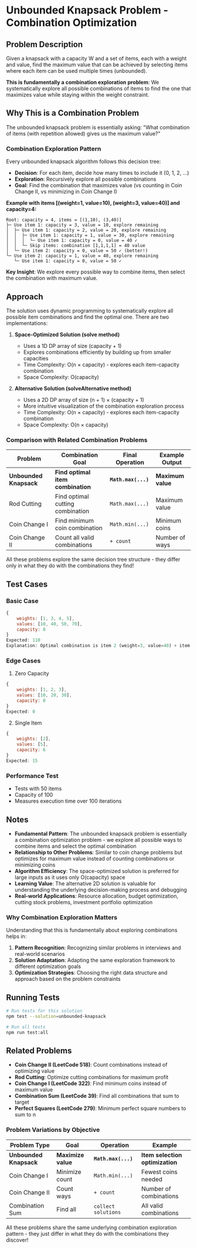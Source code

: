 # Unbounded Knapsack Problem - Combination Optimization

## Problem Description

Given a knapsack with a capacity W and a set of items, each with a weight and value, find the maximum value that can be achieved by selecting items where each item can be used multiple times (unbounded).

**This is fundamentally a combination exploration problem**: We systematically explore all possible combinations of items to find the one that maximizes value while staying within the weight constraint.

## Why This is a Combination Problem

The unbounded knapsack problem is essentially asking: "What combination of items (with repetition allowed) gives us the maximum value?"

### Combination Exploration Pattern

Every unbounded knapsack algorithm follows this decision tree:

- **Decision**: For each item, decide how many times to include it (0, 1, 2, ...)
- **Exploration**: Recursively explore all possible combinations
- **Goal**: Find the combination that maximizes value (vs counting in Coin Change II, vs minimizing in Coin Change I)

**Example with items [(weight=1, value=10), (weight=3, value=40)] and capacity=4:**

```
Root: capacity = 4, items = [(1,10), (3,40)]
├─ Use item 1: capacity = 3, value = 10, explore remaining
│  ├─ Use item 1: capacity = 2, value = 20, explore remaining
│  │  ├─ Use item 1: capacity = 1, value = 30, explore remaining
│  │  │  └─ Use item 1: capacity = 0, value = 40 ✓
│  │  └─ Skip items: combination [1,1,1,1] = 40 value
│  └─ Use item 2: capacity = 0, value = 50 ✓ (better!)
└─ Use item 2: capacity = 1, value = 40, explore remaining
   └─ Use item 1: capacity = 0, value = 50 ✓
```

**Key Insight**: We explore every possible way to combine items, then select the combination with maximum value.

## Approach

The solution uses dynamic programming to systematically explore all possible item combinations and find the optimal one. There are two implementations:

1. **Space-Optimized Solution (solve method)**

   - Uses a 1D DP array of size (capacity + 1)
   - Explores combinations efficiently by building up from smaller capacities
   - Time Complexity: O(n × capacity) - explores each item-capacity combination
   - Space Complexity: O(capacity)

2. **Alternative Solution (solveAlternative method)**
   - Uses a 2D DP array of size (n + 1) × (capacity + 1)
   - More intuitive visualization of the combination exploration process
   - Time Complexity: O(n × capacity) - explores each item-capacity combination
   - Space Complexity: O(n × capacity)

### Comparison with Related Combination Problems

| Problem                | Combination Goal                  | Final Operation     | Example Output    |
| ---------------------- | --------------------------------- | ------------------- | ----------------- |
| **Unbounded Knapsack** | **Find optimal item combination** | **`Math.max(...)`** | **Maximum value** |
| Rod Cutting            | Find optimal cutting combination  | `Math.max(...)`     | Maximum value     |
| Coin Change I          | Find minimum coin combination     | `Math.min(...)`     | Minimum coins     |
| Coin Change II         | Count all valid combinations      | `+ count`           | Number of ways    |

All these problems explore the same decision tree structure - they differ only in what they do with the combinations they find!

## Test Cases

### Basic Case

```javascript
{
    weights: [1, 3, 4, 5],
    values: [10, 40, 50, 70],
    capacity: 8
}
Expected: 110
Explanation: Optimal combination is item 2 (weight=3, value=40) + item 3 (weight=4, value=50) + item 1 (weight=1, value=10)
```

### Edge Cases

1. Zero Capacity

```javascript
{
    weights: [1, 2, 3],
    values: [10, 20, 30],
    capacity: 0
}
Expected: 0
```

2. Single Item

```javascript
{
    weights: [2],
    values: [5],
    capacity: 6
}
Expected: 15
```

### Performance Test

- Tests with 50 items
- Capacity of 100
- Measures execution time over 100 iterations

## Notes

- **Fundamental Pattern**: The unbounded knapsack problem is essentially a combination optimization problem - we explore all possible ways to combine items and select the optimal combination
- **Relationship to Other Problems**: Similar to coin change problems but optimizes for maximum value instead of counting combinations or minimizing coins
- **Algorithm Efficiency**: The space-optimized solution is preferred for large inputs as it uses only O(capacity) space
- **Learning Value**: The alternative 2D solution is valuable for understanding the underlying decision-making process and debugging
- **Real-world Applications**: Resource allocation, budget optimization, cutting stock problems, investment portfolio optimization

### Why Combination Exploration Matters

Understanding that this is fundamentally about exploring combinations helps in:

1. **Pattern Recognition**: Recognizing similar problems in interviews and real-world scenarios
2. **Solution Adaptation**: Adapting the same exploration framework to different optimization goals
3. **Optimization Strategies**: Choosing the right data structure and approach based on the problem constraints

## Running Tests

```bash
# Run tests for this solution
npm test --solution=unbounded-knapsack

# Run all tests
npm run test:all
```

## Related Problems

- **Coin Change II (LeetCode 518)**: Count combinations instead of optimizing value
- **Rod Cutting**: Optimize cutting combinations for maximum profit
- **Coin Change I (LeetCode 322)**: Find minimum coins instead of maximum value
- **Combination Sum (LeetCode 39)**: Find all combinations that sum to target
- **Perfect Squares (LeetCode 279)**: Minimum perfect square numbers to sum to n

### Problem Variations by Objective

| Problem Type           | Goal               | Operation           | Example                         |
| ---------------------- | ------------------ | ------------------- | ------------------------------- |
| **Unbounded Knapsack** | **Maximize value** | **`Math.max(...)`** | **Item selection optimization** |
| Coin Change I          | Minimize count     | `Math.min(...)`     | Fewest coins needed             |
| Coin Change II         | Count ways         | `+ count`           | Number of combinations          |
| Combination Sum        | Find all           | `collect solutions` | All valid combinations          |

All these problems share the same underlying combination exploration pattern - they just differ in what they do with the combinations they discover!
